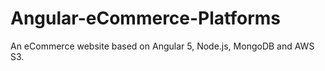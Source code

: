 # Angular-eCommerce-Platforms

An eCommerce website based on Angular 5, Node.js, MongoDB and AWS S3.
